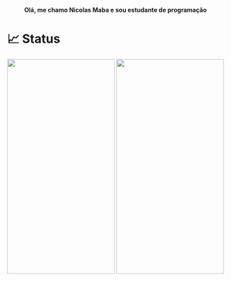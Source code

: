 <p align="center"><strong>Olá, me chamo Nicolas Maba e sou estudante de programação </strong></p>

  <h1>📈 Status</h1>
  <img height="500em" width="250" src="https://github-readme-stats.vercel.app/api?username=NicolasRicardoMaba&show_icons=true&theme=transparent"/>
  <img  height="500em" width="250" src="https://github-readme-stats.vercel.app/api/top-langs/?username=NicolasRicardoMaba&layout=compact&langs_count=16&theme=transparent"/>
</div>
